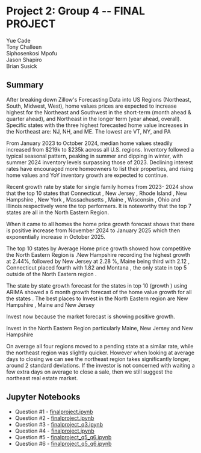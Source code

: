 # Project 2: Group 4 -- FINAL PROJECT

Yue Cade \
Tony Challeen \
Siphosenkosi Mpofu \
Jason Shapiro \
Brian Susick

## Summary

After breaking down Zillow's Forecasting Data into US Regions (Northeast, South, Midwest, West), home values prices are expected to increase highest for the Northeast and Southwest in the short-term (month ahead & quarter ahead), and Northeast in the longer term (year ahead, overall). Specific states with the three highest forecasted home value increases in the Northeast are: NJ, NH, and ME. The lowest are VT, NY, and PA

From January 2023 to October 2024, median home values steadily increased from $219k to $235k across all U.S. regions. Inventory followed a typical seasonal pattern, peaking in summer and dipping in winter, with summer 2024 inventory levels surpassing those of 2023. Declining interest rates have encouraged more homeowners to list their properties, and rising home values and YoY inventory growth are expected to continue.

Recent growth rate by state for single family homes from 2023- 2024 show that the top 10 states that Connecticut , New Jersey , Rhode Island , New Hampshire , New York , Massachusetts , Maine , Wisconsin , Ohio and Illinois respectively were the top performers. It is noteworthy that the top 7 states are all in the North Eastern Region.

When it came to all homes the home price growth forecast shows that there is positive increase from November 2024 to January 2025 which then exponentially increase in October 2025.

The top 10 states by Average Home price growth showed how competitive the North Eastern Region is .New Hampshire recording the highest growth at 2.44%, followed by New Jersey at 2.28 %, Maine being third with 2.12 , Connecticut placed fourth with 1.82 and Montana , the only state in top 5 outside of the North Eastern region .

The state by state growth forecast for the states in top 10 (growth ) using ARIMA showed a 6 month growth forecast of the home value growth for all the states . The best places to Invest in the North Eastern region are New Hampshire , Maine and New Jersey

Invest now because the market forecast is showing positive growth.

Invest in the North Eastern Region particularly Maine, New Jersey and New Hampshire

On average all four regions moved to a pending state at a similar rate, while the northeast region was slightly quicker. However when looking at average days to closing we can see the northeast region takes significantly longer, around 2 standard deviations. If the investor is not concerned with waiting a few extra days on average to close a sale, then we still suggest the northeast real estate market.

## Jupyter Notebooks

- Question #1 - [finalproject.ipynb](./finalproject.ipynb)
- Question #2 - [finalproject.ipynb](./finalproject.ipynb)
- Question #3 - [finalproject_q3.ipynb](./finalproject_q3.ipynb)
- Question #4 - [finalproject.ipynb](./finalproject.ipynb)
- Question #5 - [finalproject_q5_q6.ipynb](./finalproject_q5_q6.ipynb)
- Question #6 - [finalproject_q5_q6.ipynb](./finalproject_q5_q6.ipynb)
